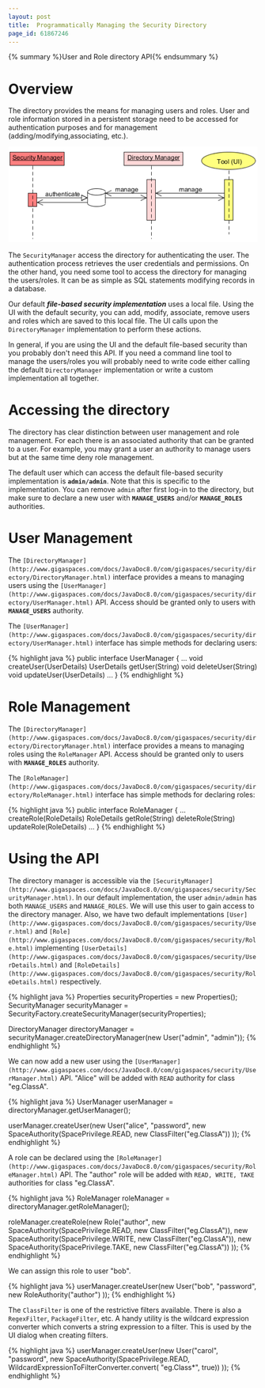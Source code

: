 ```yaml
---
layout: post
title:  Programmatically Managing the Security Directory
page_id: 61867246
---
```


{% summary %}User and Role directory API{% endsummary %}

# Overview

The directory provides the means for managing users and roles. User and role information stored in a persistent storage need to be accessed for authentication purposes and for management (adding/modifying,associating, etc.).

![security-seq5.PNG](/attachment_files/security-seq5.PNG)

The `SecurityManager` access the directory for authenticating the user. The authentication process retrieves the user credentials and permissions. On the other hand, you need some tool to access the directory for managing the users/roles. It can be as simple as SQL statements modifying records in a database. 

Our default _**file-based security implementation**_ uses a local file. Using the UI with the default security, you can add, modify, associate, remove users and roles which are saved to this local file. The UI calls upon the `DirectoryManager` implementation to perform these actions.

In general, if you are using the UI and the default file-based security than you probably don't need this API. If you need a command line tool to manage the users/roles you will probably need to write code either calling the default `DirectoryManager` implementation or write a custom implementation all together.

# Accessing the directory

The directory has clear distinction between user management and role management. For each there is an associated authority that can be granted to a user. For example, you may grant a user an authority to manage users but at the same time deny role management. 

The default user which can access the default file-based security implementation is **`admin/admin`**. Note that this is specific to the implementation. You can remove `admin` after first log-in to the directory, but make sure to declare a new user with **`MANAGE_USERS`** and/or **`MANAGE_ROLES`** authorities.

# User Management

The `[DirectoryManager](http://www.gigaspaces.com/docs/JavaDoc8.0/com/gigaspaces/security/directory/DirectoryManager.html)` interface provides a means to managing users using the `[UserManager](http://www.gigaspaces.com/docs/JavaDoc8.0/com/gigaspaces/security/directory/UserManager.html)` API. Access should be granted only to users with **`MANAGE_USERS`** authority. 

The `[UserManager](http://www.gigaspaces.com/docs/JavaDoc8.0/com/gigaspaces/security/directory/UserManager.html)` interface has simple methods for declaring users:

{% highlight java %}
public interface UserManager {
    ...
    void createUser(UserDetails)
    UserDetails getUser(String)
    void deleteUser(String)
    void updateUser(UserDetails)
    ...
}
{% endhighlight %}

# Role Management

The `[DirectoryManager](http://www.gigaspaces.com/docs/JavaDoc8.0/com/gigaspaces/security/directory/DirectoryManager.html)` interface provides a means to managing roles using the `RoleManager` API. Access should be granted only to users with **`MANAGE_ROLES`** authority.

The `[RoleManager](http://www.gigaspaces.com/docs/JavaDoc8.0/com/gigaspaces/security/directory/RoleManager.html)` interface has simple methods for declaring roles:

{% highlight java %}
public interface RoleManager {
    ...
    createRole(RoleDetails)
    RoleDetails getRole(String)
    deleteRole(String)
    updateRole(RoleDetails)
    ...
}
{% endhighlight %}

# Using the API

The directory manager is accessible via the `[SecurityManager](http://www.gigaspaces.com/docs/JavaDoc8.0/com/gigaspaces/security/SecurityManager.html)`. In our default implementation, the user `admin/admin` has both `MANAGE_USERS` and `MANAGE_ROLES`. We will use this user to gain access to the directory manager. Also, we have two default implementations `[User](http://www.gigaspaces.com/docs/JavaDoc8.0/com/gigaspaces/security/User.html)` and `[Role](http://www.gigaspaces.com/docs/JavaDoc8.0/com/gigaspaces/security/Role.html)` implementing `[UserDetails](http://www.gigaspaces.com/docs/JavaDoc8.0/com/gigaspaces/security/UserDetails.html)` and `[RoleDetails](http://www.gigaspaces.com/docs/JavaDoc8.0/com/gigaspaces/security/RoleDetails.html)` respectively.

{% highlight java %}
Properties securityProperties = new Properties();
SecurityManager securityManager = SecurityFactory.createSecurityManager(securityProperties);

DirectoryManager directoryManager = securityManager.createDirectoryManager(new User("admin", "admin"));
{% endhighlight %}

We can now add a new user using the `[UserManager](http://www.gigaspaces.com/docs/JavaDoc8.0/com/gigaspaces/security/UserManager.html)` API. "Alice" will be added with `READ` authority for class "eg.ClassA".

{% highlight java %}
UserManager userManager = directoryManager.getUserManager();

userManager.createUser(new User("alice", "password",
        new SpaceAuthority(SpacePrivilege.READ, new ClassFilter("eg.ClassA"))
    ));
{% endhighlight %}

A role can be declared using the `[RoleManager](http://www.gigaspaces.com/docs/JavaDoc8.0/com/gigaspaces/security/RoleManager.html)` API. The "author" role will be added with `READ, WRITE, TAKE` authorities for class "eg.ClassA".

{% highlight java %}
RoleManager roleManager = directoryManager.getRoleManager();

roleManager.createRole(new Role("author",
        new SpaceAuthority(SpacePrivilege.READ, new ClassFilter("eg.ClassA")),
        new SpaceAuthority(SpacePrivilege.WRITE, new ClassFilter("eg.ClassA")),
        new SpaceAuthority(SpacePrivilege.TAKE, new ClassFilter("eg.ClassA"))
    ));
{% endhighlight %}

We can assign this role to user "bob".

{% highlight java %}
userManager.createUser(new User("bob", "password",
        new RoleAuthority("author")
    ));
{% endhighlight %}

The `ClassFilter` is one of the restrictive filters available. There is also a `RegexFilter`, `PackageFilter`, etc. A handy utility is the wildcard expression converter which converts a string expression to a filter. This is used by the UI dialog when creating filters.

{% highlight java %}
userManager.createUser(new User("carol", "password",
        new SpaceAuthority(SpacePrivilege.READ,
				WildcardExpressionToFilterConverter.convert(
						"eg.Class*", true))
    ));
{% endhighlight %}

